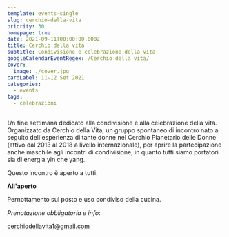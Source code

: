 ```yaml
---
template: events-single
slug: cerchio-della-vita
priority: 30
homepage: true
date: 2021-09-11T00:00:00.000Z
title: Cerchio della vita
subtitle: Condivisione e celebrazione della vita
googleCalendarEventRegex: /Cerchio della vita/
cover:
  image: ./cover.jpg
cardLabel: 11-12 Set 2021
categories:
  - events
tags:
  - celebrazioni
---
```


<EntryInfo variant="upcoming" label="settembre 2021"/>
<EntryInfo variant="duration" label="da sabato 11" value="dalle 10:30"/>
<EntryInfo variant="duration" label="a domenica 12" value="alle 16:00"/>
<EntryInfo variant="location" label="A LaSchola" value="[Via Maroni 13, Casciago 21020, VA](https://g.page/laschola?share)"/>

<Row top={6} bottom={3}>
<Col md={6}>

<var>U</var>n fine settimana dedicato alla condivisione e alla celebrazione della vita. Organizzato da Cerchio della Vita, un gruppo spontaneo di incontro nato a seguito dell'esperienza di tante donne nel Cerchio Planetario delle Donne (attivo dal 2013 al 2018 a livello internazionale), per aprire la partecipazione anche maschile agli incontri di condivisione, in quanto tutti siamo portatori sia di energia yin che yang.

<Footnote top={3} bottom={3}>  

Questo incontro è aperto a tutti.

</Footnote>

</Col>
<Col md={6}>

<Alert>

**All'aperto**

Pernottamento sul posto e uso condiviso della cucina.

*Prenotazione obbligatoria e info*:

</Alert>

<ButtonLink href="mailto:cerchiodellavita1@gmail.com">cerchiodellavita1@gmail.com</ButtonLink>

</Col>
</Row>
